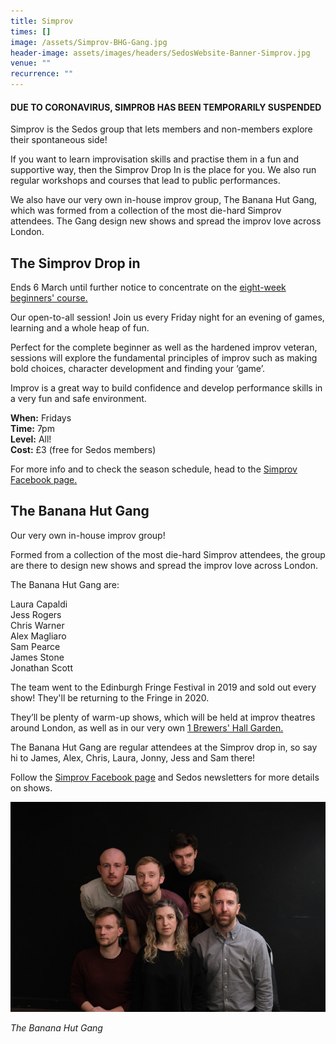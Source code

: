 ```yaml
---
title: Simprov
times: []
image: /assets/Simprov-BHG-Gang.jpg
header-image: assets/images/headers/SedosWebsite-Banner-Simprov.jpg
venue: ""
recurrence: ""
---
```

#### **DUE TO CORONAVIRUS, SIMPROB HAS BEEN TEMPORARILY SUSPENDED**

Simprov is the Sedos group that lets members and non-members explore their spontaneous side!

If you want to learn improvisation skills and practise them in a fun and supportive way, then the Simprov Drop In is the place for you. We also run regular workshops and courses that lead to public performances.

We also have our very own in-house improv group, The Banana Hut Gang, which was formed from a collection of the most die-hard Simprov attendees. The Gang design new shows and spread the improv love across London.

## **The Simprov Drop in**

Ends 6 March until further notice to concentrate on the [eight-week beginners' course.](https://sedos.l3v5y.co.uk/events/improv-for-beginners-8-week-course-with-performance)

Our open-to-all session! Join us every Friday night for an evening of games, learning and a whole heap of fun.

Perfect for the complete beginner as well as the hardened improv veteran, sessions will explore the fundamental principles of improv such as making bold choices, character development and finding your ‘game’.

Improv is a great way to build confidence and develop performance skills in a very fun and safe environment.

**When:** Fridays\
**Time:** 7pm\
**Level:** All!\
**Cost:** £3 (free for Sedos members)

For more info and to check the season schedule, head to the [Simprov Facebook page.](https://www.facebook.com/groups/176792046058352/)

## **The Banana Hut Gang**

Our very own in-house improv group!

Formed from a collection of the most die-hard Simprov attendees, the group are there to design new shows and spread the improv love across London.

The Banana Hut Gang are:

Laura Capaldi\
Jess Rogers\
Chris Warner\
Alex Magliaro\
Sam Pearce\
James Stone\
Jonathan Scott

The team went to the Edinburgh Fringe Festival in 2019 and sold out every show! They'll be returning to the Fringe in 2020.

They’ll be plenty of warm-up shows, which will be held at improv theatres around London, as well as in our very own [1 Brewers' Hall Garden.](https://sedos.l3v5y.co.uk/venues/bhg) 

The Banana Hut Gang are regular attendees at the Simprov drop in, so say hi to James, Alex, Chris, Laura, Jonny, Jess and Sam there!

Follow the [Simprov Facebook page](https://www.facebook.com/groups/176792046058352/) and Sedos newsletters for more details on shows.

![](/assets/Simprov-BHG-Gang.jpg)

*The Banana Hut Gang*